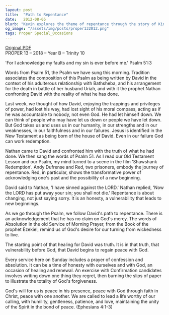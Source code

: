 ```yaml
---
layout: post
title:  "Path to Repentance"
date:   2012-08-05
blurb: "Kevin explores the theme of repentance through the story of King David and the Psalm 51, relating it to the journey of characters in the film 'Shawshank Redemption'. He emphasizes the importance of acknowledging our faults and the transformative power of truth and vulnerability. The sermon encourages self-reflection and the pursuit of peace with God and others, as we strive to live a life worthy of our calling."
og_image: "/assets/img/posts/proper132012.png"
tags: Proper Special_Occasions
---
```

[Original PDF](/assets/pdf/proper132012.pdf)    
PROPER 13 – 2018 – Year B – Trinity 10

'For I acknowledge my faults and my sin is ever before me.' Psalm 51:3

Words from Psalm 51, the Psalm we have sung this morning. Tradition associates the composition of this Psalm as being written by David in the context of his adulterous relationship with Bathsheba, and his arrangement for the death in battle of her husband Uriah, and with it the prophet Nathan confronting David with the reality of what he has done.

Last week, we thought of how David, enjoying the trappings and privileges of power, had lost his way, had lost sight of his moral compass, acting as if he was accountable to nobody, not even God. He had let himself down. We can think of people who may have let us down or people we have let down. But God takes us and uses us in our humanity, in our strengths and in our weaknesses, in our faithfulness and in our failures. Jesus is identified in the New Testament as being born of the house of David. Even in our failure God can work redemption.

Nathan came to David and confronted him with the truth of what he had done. We then sang the words of Psalm 51. As I read our Old Testament Lesson and our Psalm, my mind turned to a scene in the film 'Shawshank Redemption'. Andy Dufrense and Red, two prisoners, embody the journey of repentance. Red, in particular, shows the transformative power of acknowledging one's past and the possibility of a new beginning.

David said to Nathan, 'I have sinned against the LORD.' Nathan replied, 'Now the LORD has put away your sin; you shall not die.' Repentance is about changing, not just saying sorry. It is an honesty, a vulnerability that leads to new beginnings.

As we go through the Psalm, we follow David's path to repentance. There is an acknowledgement that he has no claim on God's mercy. The words of Absolution in the old Service of Morning Prayer, from the Book of the prophet Ezekiel, remind us of God's desire for our turning from wickedness to live.

The starting point of that healing for David was truth. It is in that truth, that vulnerability before God, that David begins to regain peace with God.

Every service here on Sunday includes a prayer of confession and absolution. It can be a time of honesty with ourselves and with God, an occasion of healing and renewal. An exercise with Confirmation candidates involves writing down one thing they regret, then burning the slips of paper to illustrate the totality of God's forgiveness.

God's will for us is peace in his presence, peace with God through faith in Christ, peace with one another. We are called to lead a life worthy of our calling, with humility, gentleness, patience, and love, maintaining the unity of the Spirit in the bond of peace. (Ephesians 4:1-3)
